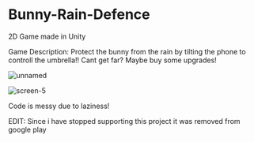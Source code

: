 # Bunny-Rain-Defence

2D Game made in Unity

Game Description: 
Protect the bunny from the rain by tilting the phone to controll the umbrella!!
Cant get far? Maybe buy some upgrades!

![unnamed](https://user-images.githubusercontent.com/35507715/99890837-f3e62080-2c6b-11eb-878a-ded73b6e5955.png)

![screen-5](https://user-images.githubusercontent.com/35507715/99890836-f34d8a00-2c6b-11eb-9862-cc6da5117081.jpg)


Code is messy due to laziness!

EDIT: Since i have stopped supporting this project it was removed from google play

